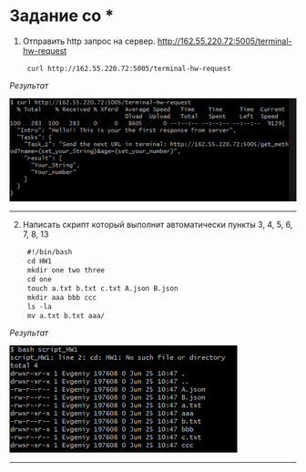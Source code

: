 # Задание со *

1) Отправить http запрос на сервер.
http://162.55.220.72:5005/terminal-hw-request


        curl http://162.55.220.72:5005/terminal-hw-request

*Результат*

![результат1](https://github.com/Evgeniy3891/HomeWork/blob/main/first_request.png) 

___

2) Написать скрипт который выполнит автоматически пункты 3, 4, 5, 6, 7, 8, 13




        #!/bin/bash
        cd HW1
        mkdir one two three
        cd one
        touch a.txt b.txt c.txt A.json B.json
        mkdir aaa bbb ccc
        ls -la
        mv a.txt b.txt aaa/

*Результат*

![результат2](https://github.com/Evgeniy3891/HomeWork/blob/main/script.png)
___
